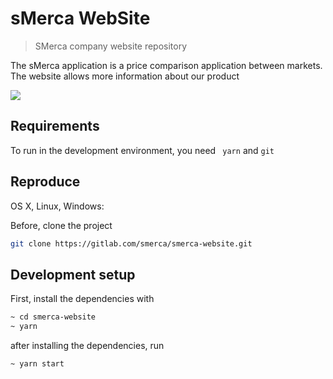 # sMerca WebSite
> SMerca company website repository

The sMerca application is a price comparison application between markets. The website allows more information about our product

![](./public/images/logo.png)

## Requirements

To run in the development environment, you need ``` yarn``` and ```git```


## Reproduce

OS X, Linux, Windows:

Before, clone the project

```sh
git clone https://gitlab.com/smerca/smerca-website.git
```


## Development setup

First, install the dependencies with

```sh
~ cd smerca-website
~ yarn 
```
after installing the dependencies, run
```sh
~ yarn start
```

